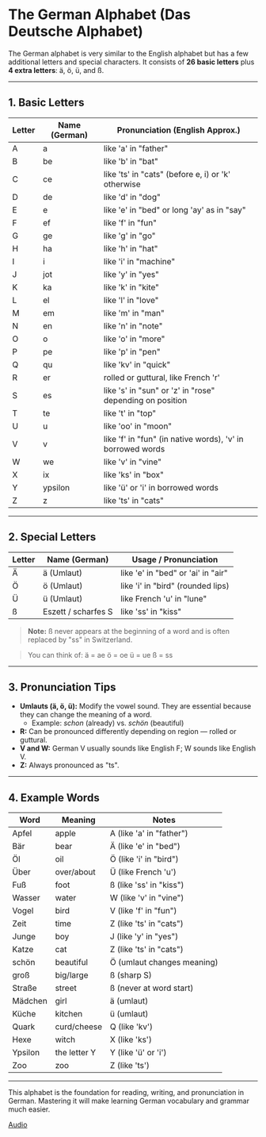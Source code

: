 # The German Alphabet (Das Deutsche Alphabet)

The German alphabet is very similar to the English alphabet but has a few additional letters and special characters. It consists of **26 basic letters** plus **4 extra letters**: ä, ö, ü, and ß.

---

## 1. Basic Letters

| Letter | Name (German) | Pronunciation (English Approx.) |
|--------|---------------|-------------------------------|
| A      | a             | like 'a' in "father"         |
| B      | be            | like 'b' in "bat"            |
| C      | ce            | like 'ts' in "cats" (before e, i) or 'k' otherwise |
| D      | de            | like 'd' in "dog"            |
| E      | e             | like 'e' in "bed" or long 'ay' as in "say" |
| F      | ef            | like 'f' in "fun"            |
| G      | ge            | like 'g' in "go"             |
| H      | ha            | like 'h' in "hat"            |
| I      | i             | like 'i' in "machine"        |
| J      | jot           | like 'y' in "yes"            |
| K      | ka            | like 'k' in "kite"           |
| L      | el            | like 'l' in "love"           |
| M      | em            | like 'm' in "man"            |
| N      | en            | like 'n' in "note"           |
| O      | o             | like 'o' in "more"           |
| P      | pe            | like 'p' in "pen"            |
| Q      | qu            | like 'kv' in "quick"         |
| R      | er            | rolled or guttural, like French 'r' |
| S      | es            | like 's' in "sun" or 'z' in "rose" depending on position |
| T      | te            | like 't' in "top"            |
| U      | u             | like 'oo' in "moon"          |
| V      | v             | like 'f' in "fun" (in native words), 'v' in borrowed words |
| W      | we            | like 'v' in "vine"           |
| X      | ix            | like 'ks' in "box"           |
| Y      | ypsilon       | like 'ü' or 'i' in borrowed words |
| Z      | z             | like 'ts' in "cats"          |

---

## 2. Special Letters

| Letter | Name (German) | Usage / Pronunciation |
|--------|---------------|---------------------|
| Ä      | ä (Umlaut)    | like 'e' in "bed" or 'ai' in "air" |
| Ö      | ö (Umlaut)    | like 'i' in "bird" (rounded lips) |
| Ü      | ü (Umlaut)    | like French 'u' in "lune" |
| ß      | Eszett / scharfes S | like 'ss' in "kiss" |

> **Note:** ß never appears at the beginning of a word and is often replaced by "ss" in Switzerland.

> You can think of:
> ä = ae
> ö = oe
> ü = ue
> ß = ss
---

## 3. Pronunciation Tips

- **Umlauts (ä, ö, ü):** Modify the vowel sound. They are essential because they can change the meaning of a word.
  - Example: *schon* (already) vs. *schön* (beautiful)
- **R:** Can be pronounced differently depending on region — rolled or guttural.
- **V and W:** German V usually sounds like English F; W sounds like English V.
- **Z:** Always pronounced as "ts".

---

## 4. Example Words

| Word        | Meaning         | Notes                        |
|------------|----------------|------------------------------|
| Apfel       | apple           | A (like 'a' in "father")     |
| Bär         | bear            | Ä (like 'e' in "bed")        |
| Öl          | oil             | Ö (like 'i' in "bird")       |
| Über        | over/about      | Ü (like French 'u')          |
| Fuß         | foot            | ß (like 'ss' in "kiss")      |
| Wasser      | water           | W (like 'v' in "vine")       |
| Vogel       | bird            | V (like 'f' in "fun")        |
| Zeit        | time            | Z (like 'ts' in "cats")      |
| Junge       | boy             | J (like 'y' in "yes")        |
| Katze       | cat             | Z (like 'ts' in "cats")      |
| schön       | beautiful       | Ö (umlaut changes meaning)    |
| groß        | big/large       | ß (sharp S)                  |
| Straße      | street          | ß (never at word start)       |
| Mädchen     | girl            | ä (umlaut)                   |
| Küche       | kitchen         | ü (umlaut)                   |
| Quark       | curd/cheese     | Q (like 'kv')                |
| Hexe        | witch           | X (like 'ks')                |
| Ypsilon     | the letter Y    | Y (like 'ü' or 'i')          |
| Zoo         | zoo             | Z (like 'ts')                |
---

This alphabet is the foundation for reading, writing, and pronunciation in German. Mastering it will make learning German vocabulary and grammar much easier.

[Audio](https://www.youtube.com/watch?v=xYuPIQMvEsg)
